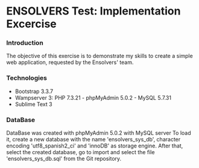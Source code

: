 # ENSOLVERS Test: Implementation Excercise

### Introduction
The objective of this exercise is to demonstrate my skills to create a simple web application, requested by the Ensolvers' team.


### Technologies
* Bootstrap 3.3.7
* Wampserver 3: PHP 7.3.21 - phpMyAdmin 5.0.2 - MySQL 5.7.31
* Sublime Text 3

### DataBase
DataBase was created with phpMyAdmin 5.0.2 with MySQL server
To load it, create a new database with the name 'ensolvers_sys_db', character encoding 'utf8_spanish2_ci' and 'innoDB' as storage engine.
After that, select the created database, go to import and select the file 'ensolvers_sys_db.sql' from the Git repository.
